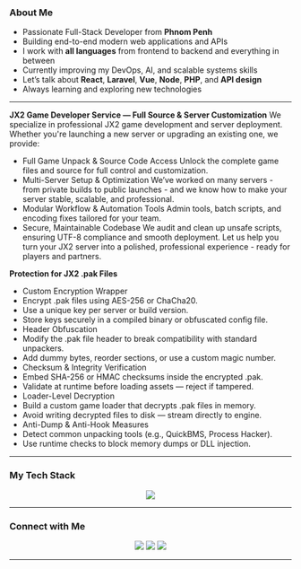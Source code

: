 ### About Me

- Passionate Full-Stack Developer from **Phnom Penh**
- Building end-to-end modern web applications and APIs
- I work with **all languages** from frontend to backend and everything in between
- Currently improving my DevOps, AI, and scalable systems skills
- Let’s talk about **React**, **Laravel**, **Vue**, **Node**, **PHP**, and **API design**
- Always learning and exploring new technologies

---

**JX2 Game Developer Service — Full Source & Server Customization**
We specialize in professional JX2 game development and server deployment. Whether you're launching a new server or upgrading an existing one, we provide:
-  Full Game Unpack & Source Code Access
Unlock the complete game files and source for full control and customization.
-  Multi-Server Setup & Optimization
We’ve worked on many servers - from private builds to public launches - and we know how to make your server stable, scalable, and professional.
-  Modular Workflow & Automation Tools
Admin tools, batch scripts, and encoding fixes tailored for your team.
-  Secure, Maintainable Codebase
We audit and clean up unsafe scripts, ensuring UTF-8 compliance and smooth deployment.
Let us help you turn your JX2 server into a polished, professional experience - ready for players and partners.

**Protection for JX2 .pak Files**
- Custom Encryption Wrapper
- Encrypt .pak files using AES-256 or ChaCha20.
- Use a unique key per server or build version.
- Store keys securely in a compiled binary or obfuscated config file.
- Header Obfuscation
- Modify the .pak file header to break compatibility with standard unpackers.
- Add dummy bytes, reorder sections, or use a custom magic number.
- Checksum & Integrity Verification
- Embed SHA-256 or HMAC checksums inside the encrypted .pak.
- Validate at runtime before loading assets — reject if tampered.
- Loader-Level Decryption
- Build a custom game loader that decrypts .pak files in memory.
- Avoid writing decrypted files to disk — stream directly to engine.
- Anti-Dump & Anti-Hook Measures
- Detect common unpacking tools (e.g., QuickBMS, Process Hacker).
- Use runtime checks to block memory dumps or DLL injection.

---

### My Tech Stack

<p align="center">
  <img src="https://skillicons.dev/icons?i=html,css,js,ts,php,laravel,react,vue,nextjs,nodejs,express,mysql,mongodb,bootstrap,tailwind,docker,git,vscode,linux" />
</p>

---


### Connect with Me

<p align="center">
  <a href="mailto:oudomvar@gmail.com"><img src="https://img.shields.io/badge/email-%23EA4335.svg?&style=for-the-badge&logo=gmail&logoColor=white" /></a>
  <a href="https://github.com/var-oudom"><img src="https://img.shields.io/badge/github-%2312100E.svg?&style=for-the-badge&logo=github&logoColor=white" /></a>
  <a href="https://github.com"><img src="https://img.shields.io/badge/portfolio-%23000000.svg?&style=for-the-badge&logo=firefox&logoColor=white" /></a>
</p>

---

